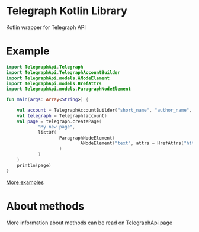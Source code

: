 # Telegraph Kotlin Library

Kotlin wrapper for Telegraph API

# Example

```kotlin
import TelegraphApi.Telegraph
import TelegraphApi.TelegraphAccountBuilder
import TelegraphApi.models.ANodeElement
import TelegraphApi.models.HrefAttrs
import TelegraphApi.models.ParagraphNodeElement

fun main(args: Array<String>) {

    val account = TelegraphAccountBuilder("short_name", "author_name", "").build()
    val telegraph = Telegraph(account)
    val page = telegraph.createPage(
            "My new page",
            listOf(
                    ParagraphNodeElement(
                            ANodeElement("text", attrs = HrefAttrs("https://github.com/"))
                    )
            )
    )
    println(page)
}
```


[More examples](https://github.com/MFIsmagilov/TelegraphApi/tree/master/src/main/kotlin/samples)

# About methods
More information about methods can be read on [TelegraphApi page](http://telegra.ph/api)
